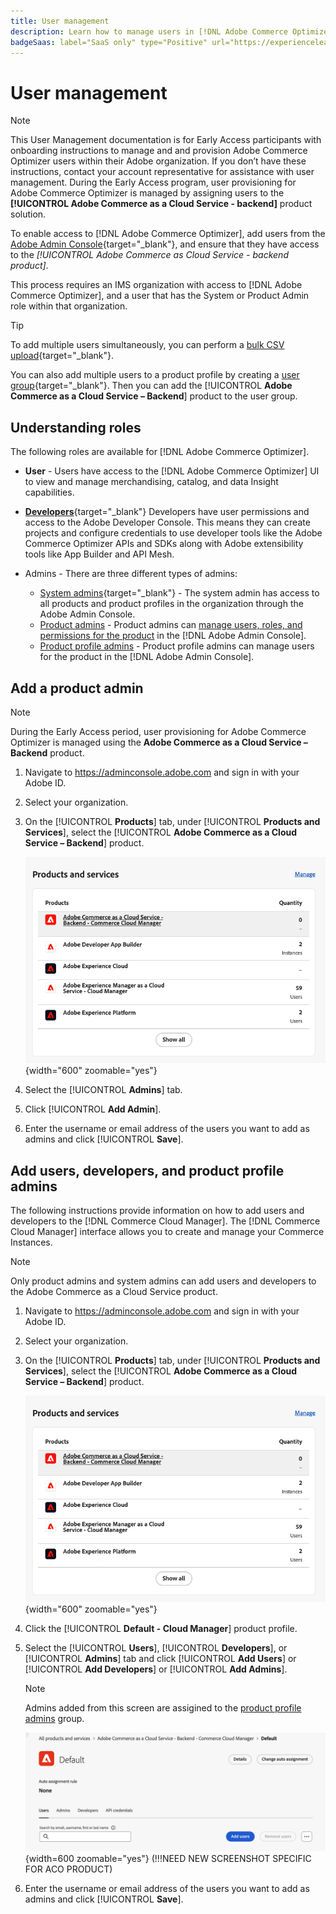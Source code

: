 ```yaml
---
title: User management
description: Learn how to manage users in [!DNL Adobe Commerce Optimizer].
badgeSaas: label="SaaS only" type="Positive" url="https://experienceleague.adobe.com/en/docs/commerce/user-guides/product-solutions" tooltip="Applies to Adobe Commerce as a Cloud Service and Adobe Commerce Optimizer projects only (Adobe-managed SaaS infrastructure)."
---
```

# User management

>[!NOTE]
>
>This User Management documentation is for Early Access participants with onboarding instructions to manage and and provision Adobe Commerce Optimizer users within their Adobe organization. If you don’t have these instructions, contact your account representative for assistance with user management. During the Early Access program, user provisioning for Adobe Commerce Optimizer is managed by assigning users to the  **[!UICONTROL Adobe Commerce as a Cloud Service - backend]** product solution.

To enable access to [!DNL Adobe Commerce Optimizer], add users from the [Adobe Admin Console](https://adminconsole.adobe.com){target="_blank"}, and ensure that they have access to the *[!UICONTROL Adobe Commerce as Cloud Service - backend product]*.

This process requires an IMS organization with access to [!DNL Adobe Commerce Optimizer], and a user that has the System or Product Admin role within that organization.

>[!TIP]
>
>To add multiple users simultaneously, you can perform a [bulk CSV upload](https://helpx.adobe.com/enterprise/using/bulk-upload-users.html){target="_blank"}.
> 
> You can also add multiple users to a product profile by creating a [user group](https://helpx.adobe.com/enterprise/using/user-groups.html){target="_blank"}. Then you can add the [!UICONTROL **Adobe Commerce as a Cloud Service – Backend**] product to the user group. 

## Understanding roles

The following roles are available for [!DNL Adobe Commerce Optimizer].

* **User** - Users have access to the [!DNL Adobe Commerce Optimizer] UI to view and manage merchandising, catalog, and data Insight capabilities.

* [**Developers**](https://helpx.adobe.com/enterprise/using/manage-developers.html#Adddevelopers){target="_blank"} Developers have user permissions and access to the Adobe Developer Console. This means they can create projects and configure credentials to use developer tools like the Adobe Commerce Optimizer APIs and SDKs along with Adobe extensibility tools like App Builder and API Mesh.

* Admins - There are three different types of admins:
    * [System admins](https://helpx.adobe.com/enterprise/using/admin-roles.html){target="_blank"} - The system admin has access to all products and product profiles in the organization through the Adobe Admin Console.
    * [Product admins](#add-a-product-admin) - Product admins can [manage users, roles, and permissions for the product](#add-users-and-admins) in the [!DNL Adobe Admin Console].
    * [Product profile admins](#add-users-developers-and-product-profile-admins) - Product profile admins can manage users for the product in the [!DNL Adobe Admin Console].

## Add a product admin

>[!NOTE]
>
>During the Early Access period, user provisioning for Adobe Commerce Optimizer is managed using the **Adobe Commerce as a Cloud Service – Backend** product.

1. Navigate to https://adminconsole.adobe.com and sign in with your Adobe ID.

1. Select your organization.

1. On the [!UICONTROL **Products**] tab, under [!UICONTROL **Products and Services**], select the [!UICONTROL **Adobe Commerce as a Cloud Service – Backend**] product.

    ![select product](../cloud-service/assets/backend.png){width="600" zoomable="yes"}

1. Select the [!UICONTROL **Admins**] tab.

1. Click [!UICONTROL **Add Admin**].

1. Enter the username or email address of the users you want to add as admins and click [!UICONTROL **Save**].

## Add users, developers, and product profile admins

The following instructions provide information on how to add users and developers to the [!DNL Commerce Cloud Manager]. The [!DNL Commerce Cloud Manager] interface allows you to create and manage your Commerce Instances.

>[!NOTE]
>
>Only product admins and system admins can add users and developers to the Adobe Commerce as a Cloud Service product.

1. Navigate to https://adminconsole.adobe.com and sign in with your Adobe ID.

1. Select your organization.

1. On the [!UICONTROL **Products**] tab, under [!UICONTROL **Products and Services**], select the [!UICONTROL **Adobe Commerce as a Cloud Service – Backend**] product.

    ![select product](../cloud-service/assets/backend.png){width="600" zoomable="yes"}

1. Click the [!UICONTROL **Default - Cloud Manager**] product profile.

1. Select the [!UICONTROL **Users**], [!UICONTROL **Developers**], or [!UICONTROL **Admins**] tab and click [!UICONTROL **Add Users**] or [!UICONTROL **Add Developers**] or [!UICONTROL **Add Admins**].

    >[!NOTE]
    >
    >Admins added from this screen are assigined to the [product profile admins](#understanding-roles) group.

    ![tab select](../cloud-service/assets/tab-select.png){width=600 zoomable="yes"} (!!!NEED NEW SCREENSHOT SPECIFIC FOR ACO PRODUCT)

1. Enter the username or email address of the users you want to add as admins and click [!UICONTROL **Save**].

